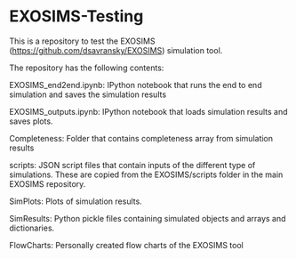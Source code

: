 # EXOSIMS-Testing

This is a repository to test the EXOSIMS (https://github.com/dsavransky/EXOSIMS) simulation tool. 

The repository has the following contents:

EXOSIMS_end2end.ipynb: IPython notebook that runs the end to end simulation and saves the simulation results

EXOSIMS_outputs.ipynb: IPython notebook that loads simulation results and saves plots.

Completeness: Folder that contains completeness array from simulation results

scripts: JSON script files that contain inputs of the different type of simulations. These are copied from the EXOSIMS/scripts folder in the main EXOSIMS repository.

SimPlots: Plots of simulation results.

SimResults: Python pickle files containing simulated objects and arrays and dictionaries.

FlowCharts: Personally created flow charts of the EXOSIMS tool
